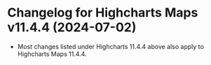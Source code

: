 # Changelog for Highcharts Maps v11.4.4 (2024-07-02)

- Most changes listed under Highcharts 11.4.4 above also apply to Highcharts Maps 11.4.4.
